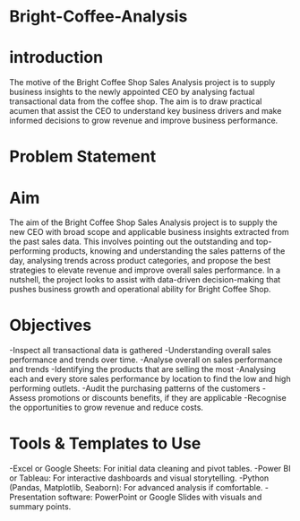 # Bright-Coffee-Analysis
# introduction
The motive of the Bright Coffee Shop Sales Analysis project is to supply business insights to the newly appointed CEO by analysing factual transactional data from the coffee shop. The aim is to draw practical acumen that assist the CEO to understand key business drivers and make informed decisions to grow revenue and improve business performance.
# Problem Statement



# Aim
The aim of the Bright Coffee Shop Sales Analysis project is to supply the new CEO with broad scope and applicable business insights extracted from the past sales data. This involves pointing out the outstanding and top-performing products, knowing and understanding the sales patterns of the day, analysing trends across product categories, and propose the best strategies to elevate revenue and improve overall sales performance. In a nutshell, the project looks to assist with data-driven decision-making that pushes business growth and operational ability for Bright Coffee Shop.

# Objectives
-Inspect all transactional data is gathered
-Understanding overall sales performance and trends over time.
-Analyse overall on sales performance and trends
-Identifying the products that are selling the most
-Analysing each and every store sales performance by location to find the low and high performing outlets.
-Audit the purchasing patterns of the customers
-Assess promotions or discounts benefits, if they are applicable 
-Recognise the opportunities to grow revenue and reduce costs.

# Tools & Templates to Use
-Excel or Google Sheets: For initial data cleaning and pivot tables.
-Power BI or Tableau: For interactive dashboards and visual storytelling.
-Python (Pandas, Matplotlib, Seaborn): For advanced analysis if comfortable.
-Presentation software: PowerPoint or Google Slides with visuals and summary points.


